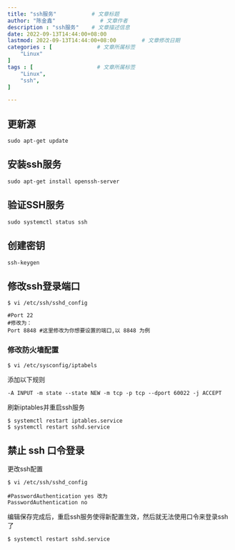 ```yaml
---
title: "ssh服务"           # 文章标题
author: "陈金鑫"              # 文章作者
description : "ssh服务"    # 文章描述信息
date: 2022-09-13T14:44:00+08:00
lastmod: 2022-09-13T14:44:00+08:00        # 文章修改日期
categories : [              # 文章所属标签
    "Linux"
]
tags : [                    # 文章所属标签
    "Linux",
    "ssh",
]

---
```

## 更新源
```
sudo apt-get update
```
## 安装ssh服务
```
sudo apt-get install openssh-server
```
## 验证SSH服务
```
sudo systemctl status ssh
```
## 创建密钥
```
ssh-keygen 
```
## 修改ssh登录端口
```
$ vi /etc/ssh/sshd_config

#Port 22
#修改为：
Port 8848 #这里修改为你想要设置的端口,以 8848 为例
```
### 修改防火墙配置
```
$ vi /etc/sysconfig/iptabels
```
添加以下规则
```
-A INPUT -m state --state NEW -m tcp -p tcp --dport 60022 -j ACCEPT
```
刷新iptables并重启ssh服务
```
$ systemctl restart iptables.service
$ systemctl restart sshd.service
```
## 禁止 ssh 口令登录
更改ssh配置
```
$ vi /etc/ssh/sshd_config
```
```
#PasswordAuthentication yes 改为
PasswordAuthentication no
```
编辑保存完成后，重启ssh服务使得新配置生效，然后就无法使用口令来登录ssh了
```
$ systemctl restart sshd.service
```
